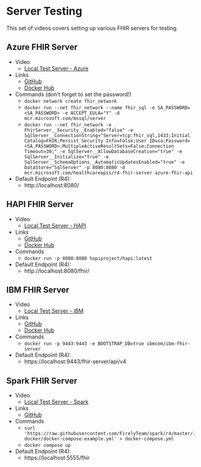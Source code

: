 # Server Testing

This set of videos covers setting up various FHIR servers for testing.

## Azure FHIR Server

* Video
  * [Local Test Server - Azure](https://youtu.be/o7mBoNGO-WY)
* Links
  * [GitHub](https://github.com/microsoft/fhir-server/tree/main/samples/docker)
  * [Docker Hub](https://hub.docker.com/_/microsoft-healthcareapis-r4-fhir-server)
* Commands (don't forget to set the password!)
  * `docker network create fhir_network`
  * `docker run --net fhir_network --name fhir_sql -e SA_PASSWORD=<SA_PASSWORD> -e ACCEPT_EULA="Y" -d mcr.microsoft.com/mssql/server`
  * `docker run --net fhir_network -e FhirServer__Security__Enabled="false" -e SqlServer__ConnectionString="Server=tcp:fhir_sql,1433;Initial Catalog=FHIR;Persist Security Info=False;User ID=sa;Password=<SA_PASSWORD>;MultipleActiveResultSets=False;Connection Timeout=30;" -e SqlServer__AllowDatabaseCreation="true" -e SqlServer__Initialize="true" -e SqlServer__SchemaOptions__AutomaticUpdatesEnabled="true" -e DataStore="SqlServer" -p 8080:8080 -d mcr.microsoft.com/healthcareapis/r4-fhir-server azure-fhir-api`
* Default Endpoint (R4):
  * http://localhost:8080/

## HAPI FHIR Server

* Video
  * [Local Test Server - HAPI](https://youtu.be/EaJpJ0aQjiM)
* Links
  * [GitHub](https://github.com/hapifhir/hapi-fhir-jpaserver-starter)
  * [Docker Hub](https://hub.docker.com/r/hapiproject/hapi)
* Commands
  * `docker run -p 8080:8080 hapiproject/hapi:latest`
* Default Endpoint (R4):
  * http://localhost:8080/fhir/

## IBM FHIR Server

* Video
  * [Local Test Server - IBM](https://youtu.be/eirDH6BPD3g)
* Links
  * [GitHub](https://github.com/IBM/FHIR)
  * [Docker Hub](https://hub.docker.com/r/ibmcom/ibm-fhir-server)
* Commands
  * `docker run -p 9443:9443 -e BOOTSTRAP_DB=true ibmcom/ibm-fhir-server`
* Default Endpoint (R4):
  * https://localhost:9443/fhir-server/api/v4

## Spark FHIR Server

* Video
  * [Local Test Server - Spark](https://youtu.be/lQGOgQHfDJc)
* Links
  * [GitHub](https://github.com/FirelyTeam/spark)
* Commands
  * `curl 'https://raw.githubusercontent.com/FirelyTeam/spark/r4/master/.docker/docker-compose.example.yml' > docker-compose.yml`
  * `docker compose up`
* Default Endpoint (R4):
  * https://localhost:5555/fhir


